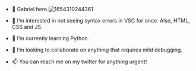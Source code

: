 - 👋 Gabriel here.![1654310244361](https://user-images.githubusercontent.com/117062305/200129876-f9fdf345-d8ad-4f20-a8f5-3cc12ed3e9e6.jpg)

- 👀 I’m interested in not seeing syntax errors in VSC for once. Also, HTML, CSS and JS.
- 🌱 I’m currently learning Python.
- 💞️ I’m looking to collaborate on anything that requires mild debugging.
- 📫 You can reach me on my twitter for anything urgent!
